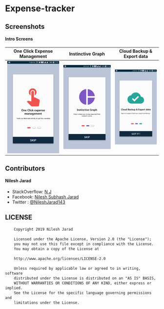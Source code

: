 # Expense-tracker


## Screenshots

#### Intro Screens

One Click Expense Management | Instinctive Graph | Cloud Backup & Export data  
:-------------------------:|:-------------------------:|:-------------------------:
![](https://github.com/NileshJarad/Expense-tracker/blob/master/screenshots/Intro1.png) |![](https://github.com/NileshJarad/Expense-tracker/blob/master/screenshots/Intro2.png)|![](https://github.com/NileshJarad/Expense-tracker/blob/master/screenshots/Intro3.png)


## Contributors

#### Nilesh Jarad
- StackOverflow: [N J][nj]
- Facebook: [Nilesh Subhash Jarad][njfb]
- Twitter : [@NileshJarad143][njtwitter]

## LICENSE

        Copyright 2019 Nilesh Jarad

        Licensed under the Apache License, Version 2.0 (the "License");
        you may not use this file except in compliance with the License.
        You may obtain a copy of the License at

        http://www.apache.org/licenses/LICENSE-2.0

        Unless required by applicable law or agreed to in writing, software
        distributed under the License is distributed on an "AS IS" BASIS,
        WITHOUT WARRANTIES OR CONDITIONS OF ANY KIND, either express or implied.
        See the License for the specific language governing permissions and
        limitations under the License.


[nj]: https://stackoverflow.com/users/4626831/n-j?tab=profile
[njfb]: https://www.facebook.com/nilesh.jarad.50
[njtwitter]: https://twitter.com/NileshJarad143

